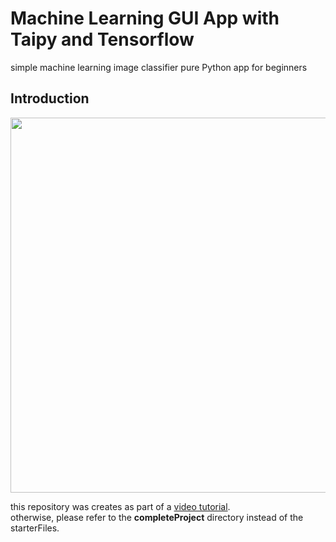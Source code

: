 # Machine Learning GUI App with Taipy and Tensorflow
simple machine learning image classifier pure Python app for beginners

## Introduction

<img src="https://github.com/MariyaSha/ml_gui_app/assets/32107652/4925650b-9ee5-4b55-ab7c-415b772762c1" width=600px>

this repository was creates as part of a <a href="https://youtu.be/QYreI8wXGwE" target="_blank">video tutorial</a>.
<br>
otherwise, please refer to the <b>completeProject</b> directory instead of the starterFiles.
